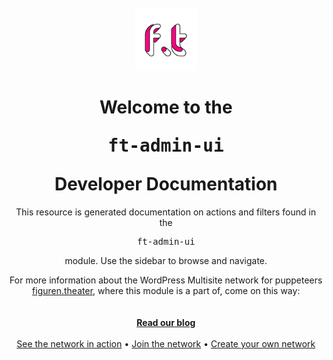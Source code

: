<!-- PROJECT LOGO -->
<br />
<div align="center">
  <a href="https://github.com/figuren-theater/ft-admin-ui">
    <img src="https://raw.githubusercontent.com/figuren-theater/logos/main/favicon.png" alt="figuren.theater Logo" width="100" height="100">
  </a>

  <h1 align="center">Welcome to the <pre>ft-admin-ui</pre> Developer Documentation</h1>
  <p align="center">This resource is generated documentation on actions and filters found in the <pre>ft-admin-ui</pre> module. Use the sidebar to browse and navigate.</p>

  <p align="center">
    For more information about the WordPress Multisite network for puppeteers <a href="https://figuren.theater">figuren.theater</a>, where this module is a part of, come on this way:
    <br /><br /><br />
    <a href="https://meta.figuren.theater/blog"><strong>Read our blog</strong></a>
    <br />
    <br />
    <a href="https://figuren.theater">See the network in action</a>
    •
    <a href="https://mein.figuren.theater">Join the network</a>
    •
    <a href="https://websites.fuer.figuren.theater">Create your own network</a>
  </p>
</div>

